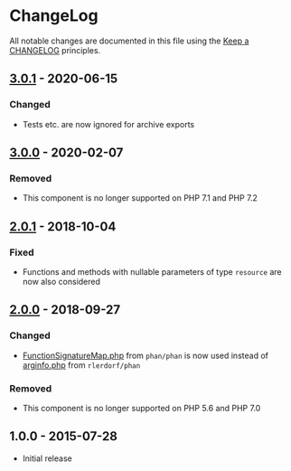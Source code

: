 # ChangeLog

All notable changes are documented in this file using the [Keep a CHANGELOG](https://keepachangelog.com/) principles.

## [3.0.1] - 2020-06-15

### Changed

* Tests etc. are now ignored for archive exports

## [3.0.0] - 2020-02-07

### Removed

* This component is no longer supported on PHP 7.1 and PHP 7.2

## [2.0.1] - 2018-10-04

### Fixed

* Functions and methods with nullable parameters of type `resource` are now also considered

## [2.0.0] - 2018-09-27

### Changed

* [FunctionSignatureMap.php](https://raw.githubusercontent.com/phan/phan/master/src/Phan/Language/Internal/FunctionSignatureMap.php) from `phan/phan` is now used instead of [arginfo.php](https://raw.githubusercontent.com/rlerdorf/phan/master/includes/arginfo.php) from `rlerdorf/phan`

### Removed

* This component is no longer supported on PHP 5.6 and PHP 7.0

## 1.0.0 - 2015-07-28

* Initial release

[3.0.1]: https://github.com/sebastianbergmann/comparator/compare/3.0.0...3.0.1
[3.0.0]: https://github.com/sebastianbergmann/comparator/compare/2.0.1...3.0.0
[2.0.1]: https://github.com/sebastianbergmann/comparator/compare/2.0.0...2.0.1
[2.0.0]: https://github.com/sebastianbergmann/comparator/compare/1.0.0...2.0.0
